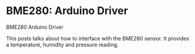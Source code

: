 # BME280: Arduino Driver
BME280 Arduino Driver

This posts talks about how to interface with the BME280 sensor. It provides a temperature, humidity and pressure reading. 

